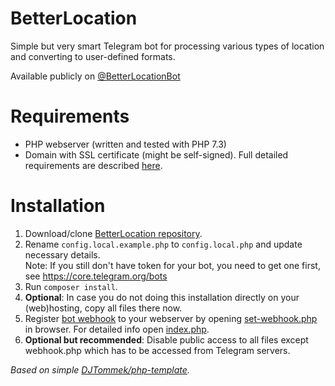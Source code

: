 # BetterLocation

Simple but very smart Telegram bot for processing various types of location and converting to user-defined formats.

Available publicly on [@BetterLocationBot](https://t.me/BetterLocationBot)

# Requirements
- PHP webserver (written and tested with PHP 7.3)
- Domain with SSL certificate (might be self-signed). Full detailed requirements are described [here](https://core.telegram.org/bots/webhooks).

# Installation
1. Download/clone [BetterLocation repository](https://github.com/DJTommek/better-location). 
1. Rename `config.local.example.php` to `config.local.php` and update necessary details.<br>
Note: If you still don't have token for your bot, you need to get one first, see https://core.telegram.org/bots
1. Run `composer install`.
1. **Optional**: In case you do not doing this installation directly on your (web)hosting, copy all files there now.
1. Register [bot webhook](https://core.telegram.org/bots/api#setwebhook) to your webserver by opening [set-webhook.php](./set-webhook.php) in browser. For detailed info open [index.php](./index.php).
1. **Optional but recommended**: Disable public access to all files except webhook.php which has to be accessed from Telegram servers. 

*Based on simple [DJTommek/php-template](https://github.com/DJTommek/php-template).*